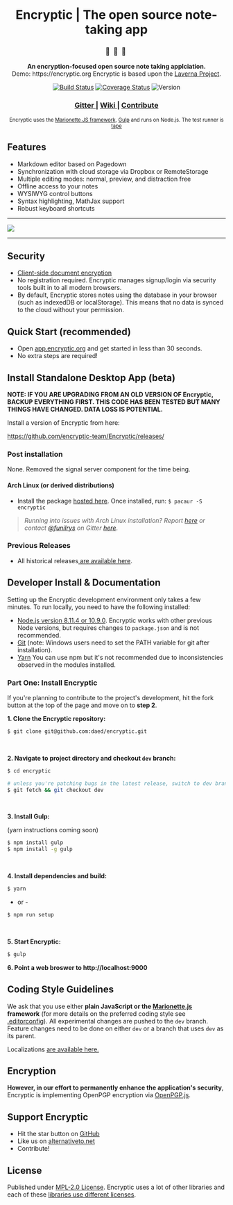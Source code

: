 <div align="center">
  <h1>Encryptic | The open source note-taking app</h1>

  <h3>🔖  &nbsp;🔏  &nbsp;📄&nbsp;</h3>
  <p><strong>An encryption-focused open source note taking applciation.</strong><br>
    Demo: https://encryptic.org
    Encryptic is based upon the <a href="https://github.com/Laverna/laverna">Laverna Project</a>.

  [![Build Status](https://travis-ci.org/encryptic-team/Encryptic.svg?branch=master)](https://travis-ci.org/encryptic-team/Encryptic)
  [![Coverage Status](https://coveralls.io/repos/github/encryptic-team/Encryptic/badge.svg?branch=master)](https://coveralls.io/github/encryptic-team/Encryptic)
  ![Version](https://img.shields.io/badge/Version-0.0.1.beta-blue.svg)

  <h3>
    <a href="https://gitter.im/encryptic-team/Lobby">
      Gitter
    </a>
    <span> | </span>
    <a href="https://github.com/encryptic-team/Encryptic/wiki">
      Wiki
    </a>
    <span> | </span>
    <a href="#developer-install--documentation">
      Contribute
    </a>
  </h3>

  <sub>
    Encryptic uses the
    <a href="http://marionettejs.com/">Marionette JS framework</a>,
    <a href="http://gulpjs.com/">Gulp</a> and runs on Node.js. The test runner is <a href="https://github.com/substack/tape">tape</a>
  </sub>
</div>

## Features

* Markdown editor based on Pagedown
* Synchronization with cloud storage via Dropbox or RemoteStorage
* Multiple editing modes: normal, preview, and distraction free
* Offline access to your notes
* WYSIWYG control buttons
* Syntax highlighting, MathJax support
* Robust keyboard shortcuts

<hr>
<img src="https://s3.amazonaws.com/Encryptic-readme/Screen+Recording+2017-10-16+at+10.10+PM-min.gif">
<hr>

## Security
* [Client-side document encryption](#encryption)
* No registration required. Encryptic manages signup/login via security tools built in to all modern browsers.
* By default, Encryptic stores notes using the database in your browser (such as indexedDB or localStorage). This means that no data is synced to the cloud without your permission.

## Quick Start (recommended)

* Open [app.encryptic.org](https://app.encryptic.org/) and get started in less than 30 seconds.
* No extra steps are required!

## Install Standalone Desktop App (beta)

**NOTE: IF YOU ARE UPGRADING FROM AN OLD VERSION OF Encryptic, BACKUP EVERYTHING FIRST.  THIS CODE HAS BEEN TESTED BUT MANY THINGS HAVE CHANGED.  DATA LOSS IS POTENTIAL.**

Install a version of Encryptic from here:

https://github.com/encryptic-team/Encryptic/releases/

### Post installation

None.  Removed the signal server component for the time being.

#### Arch Linux (or derived distributions)

* Install the package [hosted here](https://aur.archlinux.org/packages/encryptic/). Once installed, run: `$ pacaur -S encryptic`

> *Running into issues with Arch Linux installation? Report [here](https://github.com/funilrys/PKGBUILD/issues/new) or contact [@funilrys](https://github.com/funilrys) on Gitter [here](https://gitter.im/funilrys_/PKGBUILD)*.

### Previous Releases

* All historical releases[ are available here](https://github.com/Encryptic/Encryptic/releases).

## Developer Install & Documentation

Setting up the Encryptic development environment only takes a few minutes. To run locally, you need to have the following installed:
* [Node.js version 8.11.4 or 10.9.0](https://nodejs.org/). Encryptic works with other previous Node versions, but requires changes to `package.json` and is not recommended.
* [Git](https://git-scm.com/book/en/v2) (note: Windows users need to set the PATH variable for git after installation).
* [Yarn](https://yarnpkg.com/en/) You can use npm but it's not recommended due to inconsistencies observed in the modules installed.


### Part One: Install Encryptic

If you're planning to contribute to the project's development, hit the fork button at the top of the page and move on to **step 2**.
<br/>

**1. Clone the Encryptic repository:**

```bash
$ git clone git@github.com:daed/encryptic.git
```
<br/>

**2. Navigate to project directory and checkout `dev` branch:**

```bash
$ cd encryptic

# unless you're patching bugs in the latest release, switch to dev branch:
$ git fetch && git checkout dev
```
<br/>

**3. Install Gulp:**

(yarn instructions coming soon)
```bash
$ npm install gulp
$ npm install -g gulp
```
<br/>

**4. Install dependencies and build:**

```bash
$ yarn
```
- or -
```bash
$ npm run setup
```

<br/>

**5. Start Encryptic:**

```bash
$ gulp
```

**6. Point a web broswer to http://localhost:9000**

## Coding Style Guidelines

We ask that you use either **plain JavaScript or the [Marionette.js](http://marionette.js/) framework** (for more details on the preferred coding style see [.editorconfig](https://github.com/Encryptic/Encryptic/blob/master/.editorconfig)). All experimental changes are pushed to the `dev` branch. Feature changes need to be done on either `dev` or a branch that uses `dev` as its parent.

Localizations [are available here.](https://github.com/Encryptic/Encryptic/blob/dev/CONTRIBUTE.md)

## Encryption

**However, in our effort to permanently enhance the application's security**, Encryptic is implementing OpenPGP encryption via [OpenPGP.js](https://github.com/openpgpjs/openpgpjs).

## Support Encryptic

* Hit the star button on [GitHub](https://github.com/encryptic-team/Encryptic)
* Like us on [alternativeto.net](http://alternativeto.net/software/Encryptic/)
* Contribute!


## License

Published under [MPL-2.0 License](https://www.mozilla.org/en-US/MPL/2.0/).
Encryptic uses a lot of other libraries and each of these [libraries use different licenses](https://github.com/Encryptic/Encryptic/blob/master/bower.json).

[1]: http://bitwiseshiftleft.github.io/sjcl/
[2]: https://github.com/Encryptic/Encryptic/blob/master/bower.json
[4]: https://www.gittip.com/Encryptic/
[5]: http://alternativeto.net/software/Encryptic/
[6]: https://github.com/Encryptic/Encryptic
[7]: https://github.com/Encryptic/Encryptic/blob/master/CONTRIBUTE.md
[8]: http://nodejs.org
[9]: https://github.com/Encryptic/static-Encryptic/archive/gh-pages.zip
[11]: https://www.mozilla.org/en-US/MPL/2.0/
[12]: https://www.bountysource.com/teams/Encryptic
[13]: https://github.com/Encryptic/Encryptic/releases
[14]: https://git-scm.com/book/en/v2
